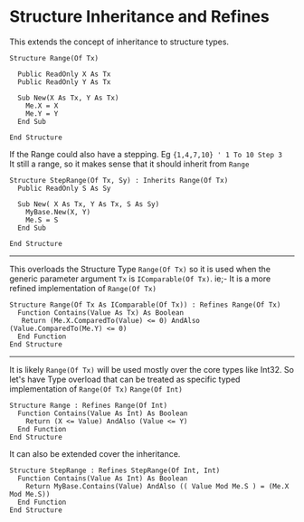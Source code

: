 # Structure Inheritance and Refines

This extends the concept of inheritance to structure types.

```vbnet
Structure Range(Of Tx)

  Public ReadOnly X As Tx
  Public ReadOnly Y As Tx

  Sub New(X As Tx, Y As Tx)
    Me.X = X
    Me.Y = Y
  End Sub

End Structure
```
If the Range could also have a stepping. Eg `{1,4,7,10} ' 1 To 10 Step 3`  
It still a range, so it makes sense that it should inherit from `Range`
```vbnet
Structure StepRange(Of Tx, Sy) : Inherits Range(Of Tx)
  Public ReadOnly S As Sy

  Sub New( X As Tx, Y As Tx, S As Sy)
    MyBase.New(X, Y)
    Me.S = S
  End Sub

End Structure
```

------------------------------

This overloads the Structure Type `Range(Of Tx)` so it is used when the generic parameter argument `Tx` is `IComparable(Of Tx)`.
ie;- It is a more refined implementation of `Range(Of Tx)`
```vbnet
Structure Range(Of Tx As IComparable(Of Tx)) : Refines Range(Of Tx)
  Function Contains(Value As Tx) As Boolean
   Return (Me.X.ComparedTo(Value) <= 0) AndAlso (Value.ComparedTo(Me.Y) <= 0)
  End Function
End Structure
```
-----------------------
It is likely `Range(Of Tx)` will be used mostly over the core types like Int32.
So let's have Type overload that can be treated as specific typed implementation of `Range(Of Tx)` `Range(Of Int)`
```vbnet
Structure Range : Refines Range(Of Int)
  Function Contains(Value As Int) As Boolean
    Return (X <= Value) AndAlso (Value <= Y)
  End Function
End Structure
```
It can also be extended cover the inheritance.
```vbnet
Structure StepRange : Refines StepRange(Of Int, Int)
  Function Contains(Value As Int) As Boolean
    Return MyBase.Contains(Value) AndAlso (( Value Mod Me.S ) = (Me.X Mod Me.S))
  End Function
End Structure
```
